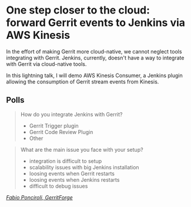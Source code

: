 # One step closer to the cloud: forward Gerrit events to Jenkins via AWS Kinesis

In the effort of making Gerrit more cloud-native, we cannot neglect tools
integrating with Gerrit. Jenkins, currently, doesn't have a way to integrate
with Gerrit via cloud-native tools.

In this lightning talk, I will demo AWS Kinesis Consumer, a Jenkins plugin
allowing the consumption of Gerrit stream events from Kinesis.

## Polls

> How do you integrate Jenkins with Gerrit?
> - Gerrit Trigger plugin
> - Gerrit Code Review Plugin
> - Other

> What are the main issue you face with your setup?
> - integration is difficult to setup
> - scalability issues with big Jenkins installation
> - loosing events when Gerrit restarts
> - loosing events when Jenkins restarts
> - difficult to debug issues

*[Fabio Ponciroli, GerritForge](../speakers.md#fponciroli)*
